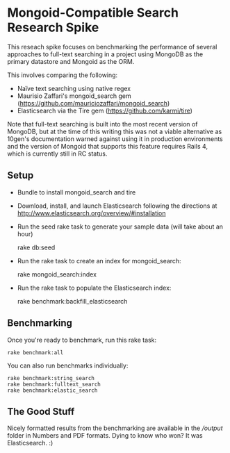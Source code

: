 Mongoid-Compatible Search Research Spike
========================================

This reseach spike focuses on benchmarking the performance of several approaches to full-text searching in a project using MongoDB as the primary datastore and Mongoid as the ORM.

This involves comparing the following:

  * Naïve text searching using native regex
  * Maurisio Zaffari's mongoid_search gem (https://github.com/mauriciozaffari/mongoid_search)
  * Elasticsearch via the Tire gem (https://github.com/karmi/tire)

Note that full-text searching is built into the most recent version of MongoDB, but at the time of this writing this was not a viable alternative as 10gen's documentation warned against using it in production environments and the version of Mongoid that supports this feature requires Rails 4, which is currently still in RC status.

Setup
-----

* Bundle to install mongoid_search and tire
* Download, install, and launch Elasticsearch following the directions at http://www.elasticsearch.org/overview/#installation
* Run the seed rake task to generate your sample data (will take about an hour)

    rake db:seed

* Run the rake task to create an index for mongoid_search:

    rake mongoid_search:index

* Run the rake task to populate the Elasticsearch index:

    rake benchmark:backfill_elasticsearch

Benchmarking
------------

Once you're ready to benchmark, run this rake task:

    rake benchmark:all

You can also run benchmarks individually:

    rake benchmark:string_search
    rake benchmark:fulltext_search
    rake benchmark:elastic_search

The Good Stuff
--------------

Nicely formatted results from the benchmarking are available in the _/output_ folder in Numbers and PDF formats. Dying to know who won? It was Elasticsearch. :)


